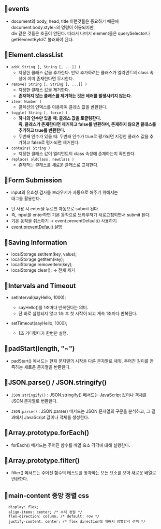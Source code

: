 ## 📌events

- document의 body, head, title 이런것들은 중요하기 때문에
  document.body.style~의 명령이 허용되지만, <br> div 같은 것들은 호출이 안된다.
  따라서 나머지 element들은 querySelector나 getElementById로 불러와야 된다.

## 📌Element.classList

- `add( String [, String [, ...]] )`
  - 지정한 클래스 값을 추가한다. 만약 추가하려는 클래스가 엘리먼트의 class 속성에 이미 존재한다면 무시한다.
- `remove( String [, String [, ...]] )`
  - 지정한 클래스 값을 제거한다.
  - **존재하지 않는 클래스를 제거하는 것은 에러를 발생시키지 않는다.**
- `item( Number )`
  - 콜렉션의 인덱스를 이용하여 클래스 값을 반환한다.
- `toggle( String [, force] )`
  - **하나의 인수만 있을 때: 클래스 값을 토글링한다. <br> 즉, 클래스가 존재한다면 제거하고 false를 반환하며, 존재하지 않으면 클래스를 추가하고 true를 반환한다.**
  - 두번째 인수가 있을 때: 두번째 인수가 true로 평가되면 지정한 클래스 값을 추가하고 false로 평가되면 제거한다.
- `contains( String )`
  - 지정한 클래스 값이 엘리먼트의 class 속성에 존재하는지 확인한다.
- `replace( oldClass, newClass )`
  - 존재하는 클래스를 새로운 클래스로 교체한다.

## 📌Form Submission

- input의 유효성 검사를 브라우저가 자동으로 해주기 위해서는 <form> 태그를 활용한다.
- 단 <form> 사용 시 enter을 누르면 자동으로 submit 된다.
- 즉, input을 enter하면 기본 동작으로 브라우저가 새로고침되면서 submit 된다.
- 기본 동작을 취소하기 → event.preventDefault() 사용하기
- [event.preventDefault 설명](https://developer.mozilla.org/ko/docs/Web/API/Event/preventDefault)

## 📌Saving Information

- localStorage.setItem(key, value);
- localStorage.getItem(key);
- localStorage.removeItem(key);
- localStorage.clear(); → 전체 제거

## 📌Intervals and Timeout

- setInterval(sayHello, 1000);

  - sayHello()를 1초마다 반복한다는 의미.
  - 단 바로 실행되지 않고 1초 후 첫 시작이 되고 계속 1초마다 반복된다.

- setTimeout(sayHello, 1000);
  - 1초 기다렸다가 한번만 실행.

## 📌padStart(length, "~")

- padStart() 메서드는 현재 문자열의 시작을 다른 문자열로 채워, 주어진 길이를 만족하는 새로운 문자열을 반환한다.

## 📌JSON.parse() / JSON.stringify()

- `JSON.stringify()` : JSON.stringify() 메서드는 JavaScript 값이나 객체를 JSON 문자열로 변환한다.

- `JSON.parse()` : JSON.parse() 메서드는 JSON 문자열의 구문을 분석하고, 그 결과에서 JavaScript 값이나 객체를 생성한다.

## 📌Array.prototype.forEach()

- forEach() 메서드는 주어진 함수를 배열 요소 각각에 대해 실행한다.

## 📌Array.prototype.filter()

- filter() 메서드는 주어진 함수의 테스트를 통과하는 모든 요소를 모아 새로운 배열로 반환한다.

## 📌main-content 중앙 정렬 css

```
  display: flex;
  align-items: center; /* 수직 정렬 */
  flex-direction: column; /* default: row */
  justify-content: center; /* flex direction에 대해서 정렬방식 선택 */
```
